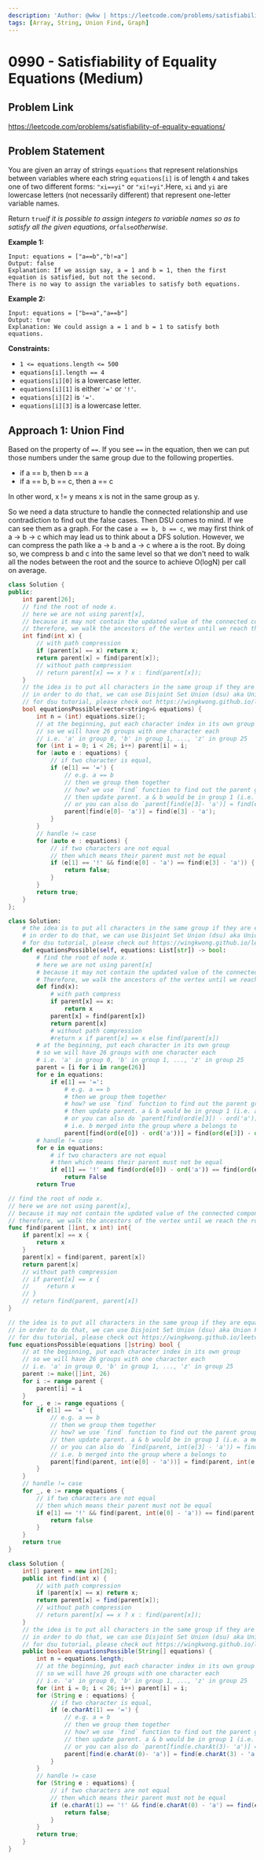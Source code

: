 ```yaml
---
description: 'Author: @wkw | https://leetcode.com/problems/satisfiability-of-equality-equations/'
tags: [Array, String, Union Find, Graph]
---
```


# 0990 - Satisfiability of Equality Equations (Medium)

## Problem Link

https://leetcode.com/problems/satisfiability-of-equality-equations/

## Problem Statement

You are given an array of strings `equations` that represent relationships between variables where each string `equations[i]` is of length `4` and takes one of two different forms: `"xi==yi"` or `"xi!=yi"`.Here, `xi` and `yi` are lowercase letters (not necessarily different) that represent one-letter variable names.

Return `true`_if it is possible to assign integers to variable names so as to satisfy all the given equations, or_`false`_otherwise_.

**Example 1:**

```
Input: equations = ["a==b","b!=a"]
Output: false
Explanation: If we assign say, a = 1 and b = 1, then the first equation is satisfied, but not the second.
There is no way to assign the variables to satisfy both equations.
```

**Example 2:**

```
Input: equations = ["b==a","a==b"]
Output: true
Explanation: We could assign a = 1 and b = 1 to satisfy both equations.
```

**Constraints:**

- `1 <= equations.length <= 500`
- `equations[i].length == 4`
- `equations[i][0]` is a lowercase letter.
- `equations[i][1]` is either `'='` or `'!'`.
- `equations[i][2]` is `'='`.
- `equations[i][3]` is a lowercase letter.

## Approach 1: Union Find

Based on the property of `==`. If you see `==` in the equation, then we can put those numbers under the same group due to the following properties.

- if a == b, then b == a
- if a == b, b == c, then a == c

In other word, x != y means x is not in the same group as y.

So we need a data structure to handle the connected relationship and use contradiction to find out the false cases. Then DSU comes to mind. If we can see them as a graph. For the case `a == b, b == c`, we may first think of a -> b -> c which may lead us to think about a DFS solution. However, we can compress the path like a -> b and a -> c where a is the root. By doing so, we compress b and c into the same level so that we don't need to walk all the nodes between the root and the source to achieve O(logN) per call on average.

<Tabs>
<TabItem value="cpp" label="C++">
<SolutionAuthor name="@wkw"/>

```cpp
class Solution {
public:
    int parent[26];
    // find the root of node x.
    // here we are not using parent[x],
    // because it may not contain the updated value of the connected component that x belongs to.
    // therefore, we walk the ancestors of the vertex until we reach the root.
    int find(int x) {
        // with path compression
        if (parent[x] == x) return x;
        return parent[x] = find(parent[x]);
        // without path compression
        // return parent[x] == x ? x : find(parent[x]);
    }
    // the idea is to put all characters in the same group if they are equal
    // in order to do that, we can use Disjoint Set Union (dsu) aka Union Find
    // for dsu tutorial, please check out https://wingkwong.github.io/leetcode-the-hard-way/tutorials/graph-theory/disjoint-set-union
    bool equationsPossible(vector<string>& equations) {
        int n = (int) equations.size();
        // at the beginning, put each character index in its own group
        // so we will have 26 groups with one character each
        // i.e. 'a' in group 0, 'b' in group 1, ..., 'z' in group 25
        for (int i = 0; i < 26; i++) parent[i] = i;
        for (auto e : equations) {
            // if two character is equal,
            if (e[1] == '=') {
                // e.g. a == b
                // then we group them together
                // how? we use `find` function to find out the parent group of the target character index
                // then update parent. a & b would be in group 1 (i.e. a merged into the group where b belongs to)
                // or you can also do `parent[find(e[3]- 'a')] = find(e[0] - 'a');` (i.e. b merged into the group where a belongs to)
                parent[find(e[0]- 'a')] = find(e[3] - 'a');
            }
        }
        // handle != case
        for (auto e : equations) {
            // if two characters are not equal
            // then which means their parent must not be equal
            if (e[1] == '!' && find(e[0] - 'a') == find(e[3] - 'a')) {
                return false;
            }
        }
        return true;
    }
};
```

</TabItem>

<TabItem value="py" label="Python">
<SolutionAuthor name="@wkw"/>

```py
class Solution:
    # the idea is to put all characters in the same group if they are equal
    # in order to do that, we can use Disjoint Set Union (dsu) aka Union Find
    # for dsu tutorial, please check out https://wingkwong.github.io/leetcode-the-hard-way/tutorials/graph-theory/disjoint-set-union
    def equationsPossible(self, equations: List[str]) -> bool:
        # find the root of node x.
        # here we are not using parent[x]
        # because it may not contain the updated value of the connected component that x belongs to.
        # Therefore, we walk the ancestors of the vertex until we reach the root.
        def find(x):
            # with path compress
            if parent[x] == x:
                return x
            parent[x] = find(parent[x])
            return parent[x]
            # without path compression
            #return x if parent[x] == x else find(parent[x])
        # at the beginning, put each character in its own group
        # so we will have 26 groups with one character each
        # i.e. 'a' in group 0, 'b' in group 1, ..., 'z' in group 25
        parent = [i for i in range(26)]
        for e in equations:
            if e[1] == '=':
                # e.g. a == b
                # then we group them together
                # how? we use `find` function to find out the parent group of the target character index
                # then update parent. a & b would be in group 1 (i.e. a merged into the group where b belongs to)
                # or you can also do `parent[find(ord(e[3]) - ord('a'))] = find(ord(e[0]) - ord('a'))`
                # i.e. b merged into the group where a belongs to
                parent[find(ord(e[0]) - ord('a'))] = find(ord(e[3]) - ord('a'))
        # handle != case
        for e in equations:
            # if two characters are not equal
            # then which means their parent must not be equal
            if e[1] == '!' and find(ord(e[0]) - ord('a')) == find(ord(e[3]) - ord('a')):
                return False
        return True
```

</TabItem>

<TabItem value="go" label="Go">
<SolutionAuthor name="@wkw"/>

```go
// find the root of node x.
// here we are not using parent[x],
// because it may not contain the updated value of the connected component that x belongs to.
// therefore, we walk the ancestors of the vertex until we reach the root.
func find(parent []int, x int) int{
    if parent[x] == x {
        return x
    }
    parent[x] = find(parent, parent[x])
    return parent[x]
    // without path compression
    // if parent[x] == x {
    //     return x
    // }
    // return find(parent, parent[x])
}

// the idea is to put all characters in the same group if they are equal
// in order to do that, we can use Disjoint Set Union (dsu) aka Union Find
// for dsu tutorial, please check out https://wingkwong.github.io/leetcode-the-hard-way/tutorials/graph-theory/disjoint-set-union
func equationsPossible(equations []string) bool {
    // at the beginning, put each character index in its own group
    // so we will have 26 groups with one character each
    // i.e. 'a' in group 0, 'b' in group 1, ..., 'z' in group 25
    parent := make([]int, 26)
    for i := range parent {
        parent[i] = i
    }
    for _, e := range equations {
        if e[1] == '=' {
            // e.g. a == b
            // then we group them together
            // how? we use `find` function to find out the parent group of the target character index
            // then update parent. a & b would be in group 1 (i.e. a merged into the group where b belongs to)
            // or you can also do `find(parent, int(e[3] - 'a')) = find(parent, int(e[0] - 'a'))`
            // i.e. b merged into the group where a belongs to
            parent[find(parent, int(e[0] - 'a'))] = find(parent, int(e[3] - 'a'))
        }
    }
    // handle != case
    for _, e := range equations {
        // if two characters are not equal
        // then which means their parent must not be equal
        if e[1] == '!' && find(parent, int(e[0] - 'a')) == find(parent, int(e[3] - 'a')) {
            return false
        }
    }
    return true
}
```

</TabItem>

<TabItem value="java" label="Java">
<SolutionAuthor name="@wkw"/>

```java
class Solution {
    int[] parent = new int[26];
    public int find(int x) {
        // with path compression
        if (parent[x] == x) return x;
        return parent[x] = find(parent[x]);
        // without path compression
        // return parent[x] == x ? x : find(parent[x]);
    }
    // the idea is to put all characters in the same group if they are equal
    // in order to do that, we can use Disjoint Set Union (dsu) aka Union Find
    // for dsu tutorial, please check out https://wingkwong.github.io/leetcode-the-hard-way/tutorials/graph-theory/disjoint-set-union
    public boolean equationsPossible(String[] equations) {
        int n = equations.length;
        // at the beginning, put each character index in its own group
        // so we will have 26 groups with one character each
        // i.e. 'a' in group 0, 'b' in group 1, ..., 'z' in group 25
        for (int i = 0; i < 26; i++) parent[i] = i;
        for (String e : equations) {
            // if two character is equal,
            if (e.charAt(1) == '=') {
                // e.g. a = b
                // then we group them together
                // how? we use `find` function to find out the parent group of the target character index
                // then update parent. a & b would be in group 1 (i.e. a merged into the group where b belongs to)
                // or you can also do `parent[find(e.charAt(3)- 'a')] = find(e.charAt(0) - 'a');` (i.e. b merged into the group where a belongs to)
                parent[find(e.charAt(0)- 'a')] = find(e.charAt(3) - 'a');
            }
        }
        // handle != case
        for (String e : equations) {
            // if two characters are not equal
            // then which means their parent must not be equal
            if (e.charAt(1) == '!' && find(e.charAt(0) - 'a') == find(e.charAt(3) - 'a')) {
                return false;
            }
        }
        return true;
    }
}
```

</TabItem>
</Tabs>
